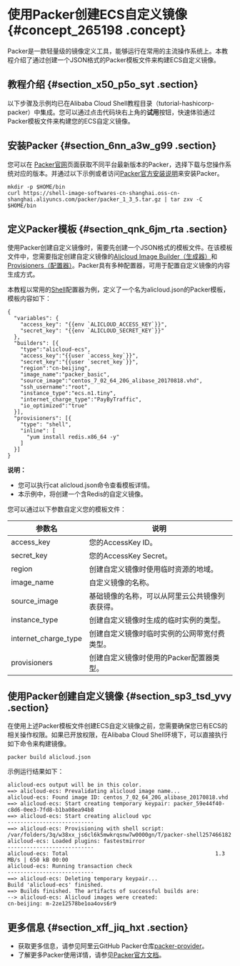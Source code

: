 # 使用Packer创建ECS自定义镜像 {#concept_265198 .concept}

Packer是一款轻量级的镜像定义工具，能够运行在常用的主流操作系统上。本教程介绍了通过创建一个JSON格式的Packer模板文件来构建ECS自定义镜像。

## 教程介绍 {#section_x50_p5o_syt .section}

以下步骤及示例均已在Alibaba Cloud Shell教程目录（tutorial-hashicorp-packer）中集成。您可以通过点击代码块右上角的**试用**按钮，快速体验通过Packer模板文件来构建您的ECS自定义镜像。

## 安装Packer {#section_6nn_a3w_g99 .section}

您可以在 [Packer官网](https://www.packer.io/downloads.html?spm=5176.12026607.tutorial.1.9c7732e2JOvQCp)页面获取不同平台最新版本的Packer，选择下载与您操作系统对应的版本。并通过以下示例或者访问[Packer官方安装说明](https://www.packer.io/intro/getting-started/install.html)来安装Packer。

``` {#codeblock_cgw_bfj_1ea}
mkdir -p $HOME/bin
curl https://shell-image-softwares-cn-shanghai.oss-cn-shanghai.aliyuncs.com/packer/packer_1_3_5.tar.gz | tar zxv -C $HOME/bin
```

## 定义Packer模板 {#section_qnk_6jm_rta .section}

使用Packer创建自定义镜像时，需要先创建一个JSON格式的模板文件。在该模板文件中，您需要指定创建自定义镜像的[Alicloud Image Builder（生成器）](https://www.packer.io/docs/builders/alicloud-ecs.html?spm=5176.12026607.tutorial.3.9c7732e2JOvQCp)和[Provisioners（配置器）](https://www.packer.io/docs/provisioners/index.html?spm=5176.12026607.tutorial.4.9c7732e2JOvQCp)。Packer具有多种配置器，可用于配置自定义镜像的内容生成方式。

本教程以常用的[Shell](https://www.packer.io/docs/provisioners/shell.html?spm=5176.12026607.tutorial.5.9c7732e2JOvQCp)配置器为例，定义了一个名为alicloud.json的Packer模板，模板内容如下：

``` {#codeblock_8rn_0nn_gq5}
{
  "variables": {
    "access_key": "{{env `ALICLOUD_ACCESS_KEY`}}",
    "secret_key": "{{env `ALICLOUD_SECRET_KEY`}}"
  },
  "builders": [{
    "type":"alicloud-ecs",
    "access_key":"{{user `access_key`}}",
    "secret_key":"{{user `secret_key`}}",
    "region":"cn-beijing",
    "image_name":"packer_basic",
    "source_image":"centos_7_02_64_20G_alibase_20170818.vhd",
    "ssh_username":"root",
    "instance_type":"ecs.n1.tiny",
    "internet_charge_type":"PayByTraffic",
    "io_optimized":"true"
  }],
  "provisioners": [{
    "type": "shell",
    "inline": [
      "yum install redis.x86_64 -y"
    ]
  }]
}
```

**说明：** 

-   您可以执行cat alicloud.json命令查看模板详情。
-   本示例中，将创建一个含Redis的自定义镜像。

您可以通过以下参数自定义您的模板文件：

|参数名|说明|
|---|--|
|access\_key|您的AccessKey ID。|
|secret\_key|您的AccessKey Secret。|
|region|创建自定义镜像时使用临时资源的地域。|
|image\_name|自定义镜像的名称。|
|source\_image|基础镜像的名称，可以从阿里云公共镜像列表获得。|
|instance\_type|创建自定义镜像时生成的临时实例的类型。|
|internet\_charge\_type|创建自定义镜像时临时实例的公网带宽付费类型。|
|provisioners|创建自定义镜像时使用的Packer配置器类型。|

## 使用Packer创建自定义镜像 {#section_sp3_tsd_yvy .section}

在使用上述Packer模板文件创建ECS自定义镜像之前，您需要确保您已有ECS的相关操作权限。如果已开放权限，在Alibaba Cloud Shell环境下，可以直接执行如下命令来构建镜像。

``` {#codeblock_qbf_jgh_077}
packer build alicloud.json
```

示例运行结果如下：

``` {#codeblock_ux0_ewh_74t}
alicloud-ecs output will be in this color.
==> alicloud-ecs: Prevalidating alicloud image name...
alicloud-ecs: Found image ID: centos_7_02_64_20G_alibase_20170818.vhd
==> alicloud-ecs: Start creating temporary keypair: packer_59e44f40-c8d6-0ee3-7fd8-b1ba08ea94b8
==> alicloud-ecs: Start creating alicloud vpc
---------------------------
==> alicloud-ecs: Provisioning with shell script: /var/folders/3q/w38xx_js6cl6k5mwkrqsnw7w0000gn/T/packer-shell257466182
alicloud-ecs: Loaded plugins: fastestmirror
---------------------------
alicloud-ecs: Total                                              1.3 MB/s | 650 kB 00:00
alicloud-ecs: Running transaction check
---------------------------
==> alicloud-ecs: Deleting temporary keypair...
Build 'alicloud-ecs' finished.
==> Builds finished. The artifacts of successful builds are:
--> alicloud-ecs: Alicloud images were created:
cn-beijing: m-2ze12578be1oa4ovs6r9
```

## 更多信息 {#section_xff_jiq_hxt .section}

-   获取更多信息，请参见阿里云GitHub Packer仓库[packer-provider](https://github.com/alibaba/packer-provider?spm=5176.12026607.tutorial.7.9c7732e2JOvQCp)。
-   了解更多Packer使用详情，请参见[Packer官方文档](https://www.packer.io/docs/index.html?spm=5176.12026607.tutorial.8.9c7732e2JOvQCp)。

